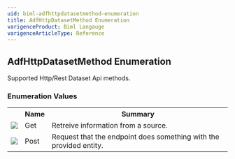 ```yaml
---
uid: biml-adfhttpdatasetmethod-enumeration
title: AdfHttpDatasetMethod Enumeration
varigenceProduct: Biml Langauge
varigenceArticleType: Reference
---
```


## AdfHttpDatasetMethod Enumeration<div class="LanguageSummary"><div class ="SummaryItem">Supported Http/Rest Dataset Api methods.</div></div><div class="EnumValueGroup">### Enumeration Values<table id="EnumValue" class="MemberList"><tbody><tr><th class="MemberTypeIconColumnHeader">&nbsp;</th><th class="MemberNameColumnHeader">Name</th><th class="MemberSummaryColumnHeader">Summary</th></tr><tr class="cd0"><td align="center" class="MemberTypeIcon"><img src="enumValue.png"></img></td><td class="MemberName">Get</td><td class="MemberSummary"><div class ="SummaryItem">Retreive information from a source.</div></td></tr><tr class="cd1"><td align="center" class="MemberTypeIcon"><img src="enumValue.png"></img></td><td class="MemberName">Post</td><td class="MemberSummary"><div class ="SummaryItem">Request that the endpoint does something with the provided entity.</div></td></tr></tbody></table></div>
